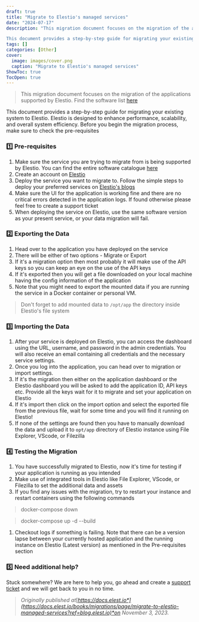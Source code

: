 ```yaml
---
draft: true
title: "Migrate to Elestio's managed services"
date: "2024-07-17"
description: "This migration document focuses on the migration of the applications supported by Elestio. Find the software list here

This document provides a step-by-step guide for migrating your existing system to Elestio. Elestio is designed to enhance performance, scalability, and overall system efficiency. Before you begin the migration process, make sure"
tags: []
categories: [Other]
cover:
  image: images/cover.png
  caption: "Migrate to Elestio's managed services"
ShowToc: true
TocOpen: true
---
```




> This migration document focuses on the migration of the applications supported by Elestio. Find the software list [here](https://elest.io/fully-managed-services?ref=blog.elest.io)

This document provides a step\-by\-step guide for migrating your existing system to Elestio. Elestio is designed to enhance performance, scalability, and overall system efficiency. Before you begin the migration process, make sure to check the pre\-requisites

### 1️⃣ Pre\-requisites

1. Make sure the service you are trying to migrate from is being supported by Elestio. You can find the entire software catalogue [here](https://elest.io/fully-managed-services?ref=blog.elest.io)
2. Create an account on [Elestio](https://elest.io/?ref=blog.elest.io)
3. Deploy the service you want to migrate to. Follow the simple steps to deploy your preferred services on [Elestio's blogs](https://blog.elest.io/)
4. Make sure the UI for the application is working fine and there are no critical errors detected in the application logs. If found otherwise please feel free to create a support ticket
5. When deploying the service on Elestio, use the same software version as your present service, or your data migration will fail.

### 2️⃣ Exporting the Data

1. Head over to the application you have deployed on the service
2. There will be either of two options \- Migrate or Export
3. If it's a migration option then most probably it will make use of the API keys so you can keep an eye on the use of the API keys
4. If it's exported then you will get a file downloaded on your local machine having the config information of the application
5. Note that you might need to export the mounted data if you are running the service in a Docker container or personal VM.


> Don't forget to add mounted data to `/opt/app` the directory inside Elestio's file system

### 3️⃣ Importing the Data

1. After your service is deployed on Elestio, you can access the dashboard using the URL, username, and password in the admin credentials. You will also receive an email containing all credentials and the necessary service settings.
2. Once you log into the application, you can head over to migration or import settings.
3. If it's the migration then either on the application dashboard or the Elestio dashboard you will be asked to add the application ID, API keys etc. Provide all the keys wait for it to migrate and set your application on Elestio
4. If it's import then click on the import option and select the exported file from the previous file, wait for some time and you will find it running on Elestio!
5. If none of the settings are found then you have to manually download the data and upload it to `opt/app` directory of Elestio instance using File Explorer, VScode, or Filezilla

### 4️⃣ Testing the Migration

1. You have successfully migrated to Elestio, now it's time for testing if your application is running as you intended
2. Make use of integrated tools in Elestio like File Explorer, VScode, or Filezilla to set the additional data and assets
3. If you find any issues with the migration, try to restart your instance and restart containers using the following commands


> docker\-compose down


> docker\-compose up \-d \-\-build

1. Checkout logs if something is failing. Note that there can be a version lapse between your currently hosted application and the running instance on Elestio (Latest version) as mentioned in the Pre\-requisites section

### 5️⃣ Need additional help?

Stuck somewhere? We are here to help you, go ahead and create a [support ticket](https://dash.elest.io/support/creation?ref=blog.elest.io) and we will get back to you in no time.


> *Originally published at*[*https://docs.elest.io*](https://docs.elest.io/books/migrations/page/migrate-to-elestio-managed-services?ref=blog.elest.io)*on November 3, 2023\.*



